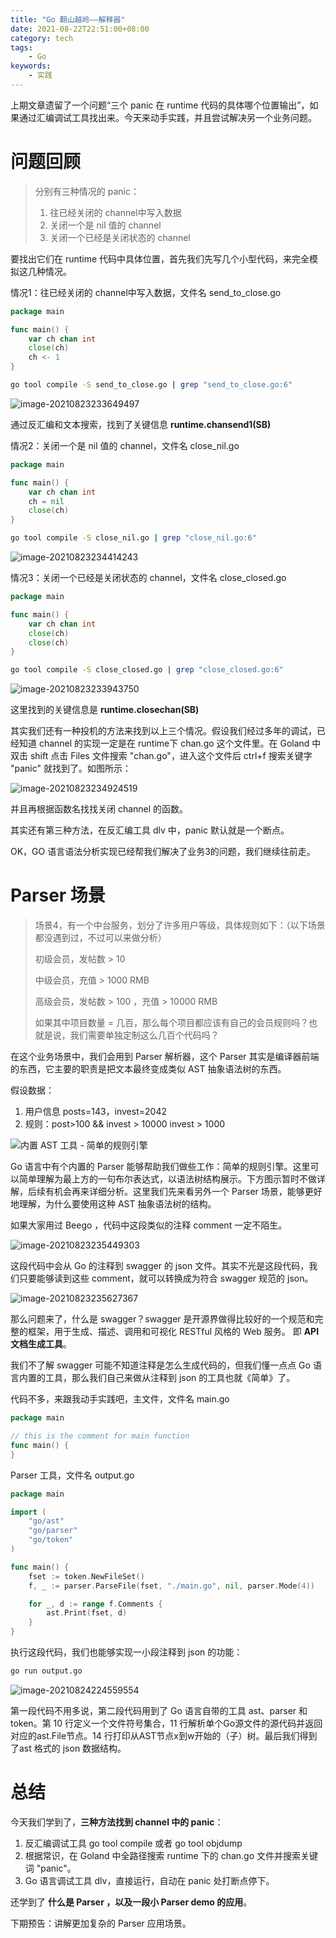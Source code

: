 ```yaml
---
title: "Go 翻山越岭——解释器"
date: 2021-08-22T22:51:00+08:00
category: tech
tags:
    - Go
keywords:
    - 实践
---
```


上期文章遗留了一个问题“三个 panic 在 runtime 代码的具体哪个位置输出”，如果通过汇编调试工具找出来。今天来动手实践，并且尝试解决另一个业务问题。

# 问题回顾

> 分别有三种情况的 panic：
>
> 1. 往已经关闭的 channel中写入数据
> 2. 关闭一个是 nil 值的 channel
> 3. 关闭一个已经是关闭状态的 channel

要找出它们在 runtime 代码中具体位置，首先我们先写几个小型代码，来完全模拟这几种情况。



情况1：往已经关闭的 channel中写入数据，文件名  send_to_close.go

```go
package main

func main() {
    var ch chan int
    close(ch)
    ch <- 1
}
```

```bash
go tool compile -S send_to_close.go | grep "send_to_close.go:6"
```

![image-20210823233649497](https://cdn.jsdelivr.net/gh/JupiterXue/PictureBed/BlogImg/202108240001413.png)

通过反汇编和文本搜索，找到了关键信息 **runtime.chansend1(SB)**



情况2：关闭一个是 nil 值的 channel，文件名  close_nil.go

```go	
package main

func main() {
    var ch chan int
    ch = nil
    close(ch)
}
```

```bash
go tool compile -S close_nil.go | grep "close_nil.go:6"
```

![image-20210823234414243](https://cdn.jsdelivr.net/gh/JupiterXue/PictureBed/BlogImg/202108240001274.png)



情况3：关闭一个已经是关闭状态的 channel，文件名  close_closed.go

```go
package main

func main() {
    var ch chan int
    close(ch)
    close(ch)
}
```

```bash
go tool compile -S close_closed.go | grep "close_closed.go:6"
```

![image-20210823233943750](https://cdn.jsdelivr.net/gh/JupiterXue/PictureBed/BlogImg/202108240000241.png)

这里找到的关键信息是 **runtime.closechan(SB)**



其实我们还有一种投机的方法来找到以上三个情况。假设我们经过多年的调试，已经知道 channel 的实现一定是在 runtime下 chan.go 这个文件里。在 Goland 中双击 shift 点击 Files 文件搜索 "chan.go"，进入这个文件后 ctrl+f 搜索关键字 "panic" 就找到了。如图所示：

![image-20210823234924519](https://cdn.jsdelivr.net/gh/JupiterXue/PictureBed/BlogImg/202108240000237.png)

并且再根据函数名找找关闭 channel 的函数。



其实还有第三种方法，在反汇编工具 dlv 中，panic 默认就是一个断点。



OK，GO 语言语法分析实现已经帮我们解决了业务3的问题，我们继续往前走。

# Parser 场景

> 场景4，有一个中台服务，划分了许多用户等级，具体规则如下：（以下场景都没遇到过，不过可以来做分析）
>
> 初级会员，发帖数 > 10
>
> 中级会员，充值 > 1000 RMB
>
> 高级会员，发帖数 > 100 ，充值 > 10000 RMB
>
> 如果其中项目数量 = 几百，那么每个项目都应该有自己的会员规则吗？也就是说，我们需要单独定制这么几百个代码吗？

在这个业务场景中，我们会用到 Parser 解析器，这个 Parser 其实是编译器前端的东西，它主要的职责是把文本最终变成类似 AST 抽象语法树的东西。



假设数据：

1. 用户信息 posts=143，invest=2042
2. 规则：post>100 && invest > 10000    invest > 1000

![内置 AST 工具 - 简单的规则引擎](https://cdn.jsdelivr.net/gh/JupiterXue/PictureBed/BlogImg/202108242225467.png)

Go 语言中有个内置的 Parser 能够帮助我们做些工作：简单的规则引擎。这里可以简单理解为最上方的一句布尔表达式，以语法树结构展示。下方图示暂时不做详解，后续有机会再来详细分析。这里我们先来看另外一个 Parser 场景，能够更好地理解，为什么要使用这种 AST 抽象语法树的结构。



如果大家用过 Beego ，代码中这段类似的注释 comment 一定不陌生。

![image-20210823235449303](https://cdn.jsdelivr.net/gh/JupiterXue/PictureBed/BlogImg/202108240000484.png)

这段代码中会从 Go 的注释到 swagger 的 json 文件。其实不光是这段代码，我们只要能够读到这些 comment，就可以转换成为符合 swagger 规范的 json。

![image-20210823235627367](https://cdn.jsdelivr.net/gh/JupiterXue/PictureBed/BlogImg/202108240000213.png)



那么问题来了，什么是 swagger？swagger 是开源界做得比较好的一个规范和完整的框架，用于生成、描述、调用和可视化 RESTful 风格的 Web 服务。 即 **API 文档生成工具**。



我们不了解 swagger 可能不知道注释是怎么生成代码的，但我们懂一点点 Go 语言内置的工具，那么我们自己来做从注释到 json 的工具也就《简单》了。



代码不多，来跟我动手实践吧，主文件，文件名 main.go

```go
package main

// this is the comment for main function
func main() {
}
```

Parser 工具，文件名 output.go

```go
package main

import (
	"go/ast"
	"go/parser"
	"go/token"
)

func main() {
	fset := token.NewFileSet()
	f, _ := parser.ParseFile(fset, "./main.go", nil, parser.Mode(4))

	for _, d := range f.Comments {
		ast.Print(fset, d)
	}
}
```

执行这段代码，我们也能够实现一小段注释到 json 的功能：

```bash
go run output.go
```

![image-20210824224559554](https://cdn.jsdelivr.net/gh/JupiterXue/PictureBed/BlogImg/202108242246501.png)

第一段代码不用多说，第二段代码用到了 Go 语言自带的工具 ast、parser 和 token。第 10 行定义一个文件符号集合，11 行解析单个Go源文件的源代码并返回对应的ast.File节点。14 行打印从AST节点x到w开始的（子）树。最后我们得到了ast 格式的 json 数据结构。

# 总结

今天我们学到了，**三种方法找到 channel 中的 panic**：

1. 反汇编调试工具 go tool compile 或者 go tool objdump
2. 根据常识，在 Goland 中全路径搜索 runtime 下的 chan.go 文件并搜索关键词 "panic"。
3. Go 语言调试工具 dlv，直接运行，自动在 panic 处打断点停下。



还学到了 **什么是 Parser ，以及一段小 Parser demo 的应用**。



下期预告：讲解更加复杂的 Parser 应用场景。

